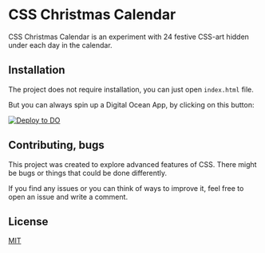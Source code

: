 # CSS Christmas Calendar

CSS Christmas Calendar is an experiment with 24 festive CSS-art hidden under each day in the calendar.

## Installation

The project does not require installation, you can just open `index.html` file.

But you can always spin up a Digital Ocean App, by clicking on this button:

[![Deploy to DO](https://mp-assets1.sfo2.digitaloceanspaces.com/deploy-to-do/do-btn-blue.svg)](https://cloud.digitalocean.com/apps/new?repo=https://github.com/johnnyfekete/CSSChristmasCalendar/tree/main)

## Contributing, bugs

This project was created to explore advanced features of CSS.
There might be bugs or things that could be done differently.

If you find any issues or you can think of ways to improve it, feel free to open an issue and write a comment.

## License

[MIT](https://github.com/johnnyfekete/CSSChristmasCalendar/blob/main/LICENSE)
